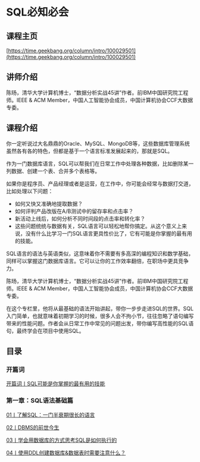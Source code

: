 # SQL必知必会

## 课程主页

[https://time.geekbang.org/column/intro/100029501](https://time.geekbang.org/column/intro/100029501)

## 讲师介绍

陈旸，清华大学计算机博士，“数据分析实战45讲”作者。前IBM中国研究院工程师。IEEE & ACM Member，中国人工智能协会成员，中国计算机协会CCF大数据专委。

## 课程介绍

你一定听说过大名鼎鼎的Oracle、MySQL、MongoDB等，这些数据库管理系统虽然各有各的特色，但都是基于一个语言标准发展起来的，那就是SQL。

作为一门数据库语言，SQL可以帮我们在日常工作中处理各种数据，比如删除某一列数据、创建一个表、合并多个表格等。

如果你是程序员、产品经理或者是运营，在工作中，你可能会经常与数据打交道，比如处理以下问题：

- 如何又快又准确地提取数据？
- 如何评判产品改版在A/B测试中的留存率和点击率？
- 新活动上线后，如何分析不同时间段的点击率和转化率？
- 这些问题统统与数据有关，SQL语言可以轻松地帮你搞定。从这个意义上来说，没有什么比学习一门SQL语言更具性价比了，它有可能是你掌握的最有用的技能。

SQL语言的语法与英语类似，这意味着你不需要有多高深的编程知识和数学基础，同样可以掌握这门数据库语言。它可以让你的工作效率翻倍，在职场中更具竞争力。

陈旸，清华大学计算机博士，“数据分析实战45讲”作者。前IBM中国研究院工程师。IEEE & ACM Member，中国人工智能协会成员，中国计算机协会CCF大数据专委。

在这个专栏里，他将从最基础的语法开始讲起，带你一步步走进SQL的世界。SQL入门简单，也就意味着初期学习的时候，很多人会不拘小节，往往忽略了语句编写带来的性能问题。作者会从日常工作中常见的问题出发，带你编写高性能的SQL语句，最终学会在项目中使用SQL。

## 目录

### 开篇词

[开篇词丨SQL可能是你掌握的最有用的技能](/notes/数据库/SQL/SQL必知必会/开篇词/SQL可能是你掌握的最有用的技能)

### 第一章：SQL语法基础篇

[01丨了解SQL：一门半衰期很长的语言](/notes/数据库/SQL/SQL必知必会/第一章：SQL语法基础篇/了解SQL：一门半衰期很长的语言)

[02丨DBMS的前世今生](/notes/数据库/SQL/SQL必知必会/第一章：SQL语法基础篇/DBMS的前世今生)

[03丨学会用数据库的方式思考SQL是如何执行的](/notes/数据库/SQL/SQL必知必会/第一章：SQL语法基础篇/学会用数据库的方式思考SQL是如何执行的)

[04丨使用DDL创建数据库&数据表时需要注意什么？](/notes/数据库/SQL/SQL必知必会/第一章：SQL语法基础篇/使用DDL创建数据库&数据表时需要注意什么？)

